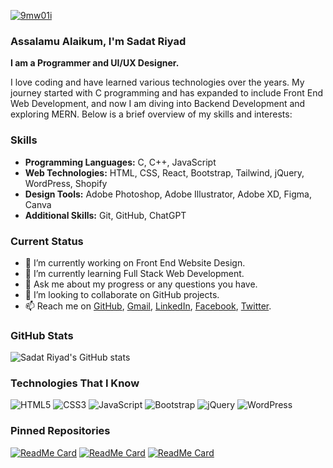 <a href="https://www.facebook.com/sadatriyad.dev"><img src="https://i.ibb.co/4RmwKQr/9mw01i.jpg" alt="9mw01i" border="0"></a>

### Assalamu Alaikum, I'm Sadat Riyad
**I am a Programmer and UI/UX Designer.**

I love coding and have learned various technologies over the years. My journey started with C programming and has expanded to include Front End Web Development, and now I am diving into Backend Development and exploring MERN. Below is a brief overview of my skills and interests:

### Skills
- **Programming Languages:** C, C++, JavaScript
- **Web Technologies:** HTML, CSS, React, Bootstrap, Tailwind, jQuery, WordPress, Shopify 
- **Design Tools:** Adobe Photoshop, Adobe Illustrator, Adobe XD, Figma, Canva
- **Additional Skills:** Git, GitHub, ChatGPT

### Current Status
- 🔭 I’m currently working on Front End Website Design.
- 🌱 I’m currently learning Full Stack Web Development.
- 💬 Ask me about my progress or any questions you have.
- 💞️ I’m looking to collaborate on GitHub projects.
- 📫 Reach me on [GitHub](https://github.com/SadatRiyad), [Gmail](mailto:sadatriyad.dev@gmail.com), [LinkedIn](https://www.linkedin.com/in/sadatriyad/), [Facebook](https://www.facebook.com/sadatriyad.dev), [Twitter](https://twitter.com/sadatriyad).

### GitHub Stats
![Sadat Riyad's GitHub stats](https://github-readme-stats.vercel.app/api?username=sadatriyad&show_icons=true&theme=radical)

### Technologies That I Know
![HTML5](https://img.shields.io/badge/-HTML5-E34F26?style=flat&logo=html5&logoColor=white)
![CSS3](https://img.shields.io/badge/-CSS3-1572B6?style=flat&logo=css3&logoColor=white)
![JavaScript](https://img.shields.io/badge/-JavaScript-F7DF1E?style=flat&logo=javascript&logoColor=black)
![Bootstrap](https://img.shields.io/badge/-Bootstrap-563D7C?style=flat&logo=bootstrap&logoColor=white)
![jQuery](https://img.shields.io/badge/-jQuery-0769AD?style=flat&logo=jquery&logoColor=white)
![WordPress](https://img.shields.io/badge/-WordPress-21759B?style=flat&logo=wordpress&logoColor=white)

### Pinned Repositories
[![ReadMe Card](https://github-readme-stats.vercel.app/api/pin/?username=sadatriyad&repo=PH-Assignment12-Client)](https://github.com/sadatriyad/PH-Assignment12-Client)
[![ReadMe Card](https://github-readme-stats.vercel.app/api/pin/?username=sadatriyad&repo=PH-Assignment11-Client)](https://github.com/sadatriyad/PH-Assignment11-Client)
[![ReadMe Card](https://github-readme-stats.vercel.app/api/pin/?username=sadatriyad&repo=PH-Assignment10-Client)](https://github.com/sadatriyad/PH-Assignment10-Client)